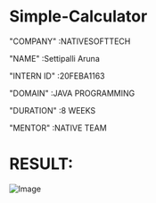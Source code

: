 # Simple-Calculator

"COMPANY" :NATIVESOFTTECH

"NAME" :Settipalli Aruna

"INTERN ID" :20FEBA1163

"DOMAIN" :JAVA PROGRAMMING

"DURATION" :8 WEEKS

"MENTOR" :NATIVE TEAM

# RESULT:
![Image](https://github.com/user-attachments/assets/3335ba31-53bd-4468-a4b4-e2c384fb3b9c)
